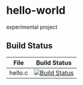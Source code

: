 # hello-world
experimental project

## Build Status

File|Build Status
---|---
hello.c|[![Build Status](https://travis-ci.com/B18031511/hello-world.svg?branch=master)](https://travis-ci.com/B18031511/hello-world)
